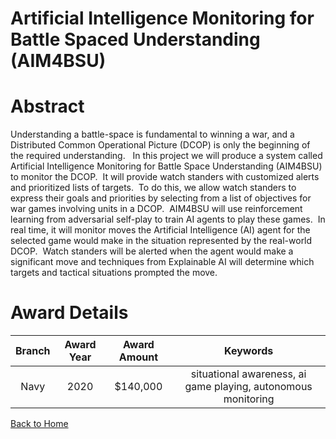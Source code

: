 
Artificial Intelligence Monitoring for Battle Spaced Understanding (AIM4BSU)
============================================================================

# Abstract


Understanding a battle-space is fundamental to winning a war, and a Distributed Common Operational Picture (DCOP) is only the beginning of the required understanding.   In this project we will produce a system called Artificial Intelligence Monitoring for Battle Space Understanding (AIM4BSU) to monitor the DCOP.  It will provide watch standers with customized alerts and prioritized lists of targets.  To do this, we allow watch standers to express their goals and priorities by selecting from a list of objectives for war games involving units in a DCOP.  AIM4BSU will use reinforcement learning from adversarial self-play to train AI agents to play these games.  In real time, it will monitor moves the Artificial Intelligence (AI) agent for the selected game would make in the situation represented by the real-world DCOP.  Watch standers will be alerted when the agent would make a significant move and techniques from Explainable AI will determine which targets and tactical situations prompted the move.  

# Award Details

|Branch|Award Year|Award Amount|Keywords|
| :---: | :---: | :---: | :---: |
|Navy|2020|$140,000|situational awareness, ai game playing, autonomous monitoring|
  
  


[Back to Home](https://github.com/chrischow/dod_sbir_awards/JH/#2160)